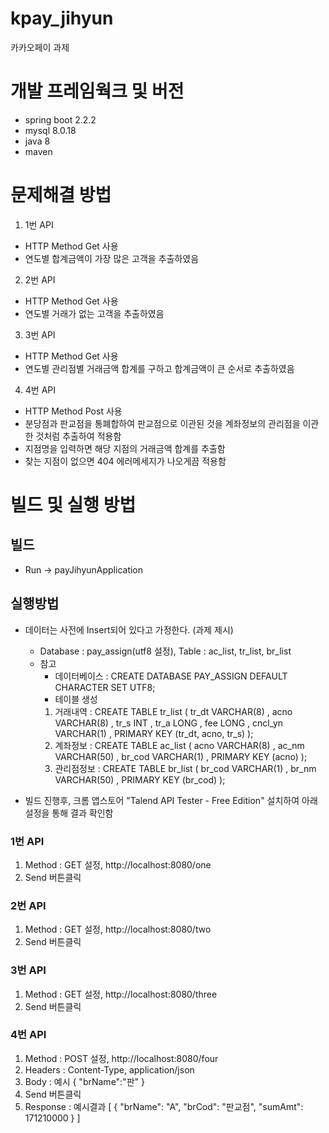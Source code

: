 # kpay_jihyun
카카오페이 과제

# 개발 프레임웍크 및 버전

- spring boot 2.2.2
- mysql 8.0.18
- java 8
- maven

# 문제해결 방법

1. 1번 API
* HTTP Method Get 사용
* 연도별 합계금액이 가장 많은 고객을 추출하였음

2. 2번 API
* HTTP Method Get 사용
* 연도별 거래가 없는 고객을 추출하였음

3. 3번 API
* HTTP Method Get 사용
* 연도별 관리점별 거래금액 합계를 구하고 합계금액이 큰 순서로 추출하였음

4. 4번 API
* HTTP Method Post 사용
* 분당점과 판교점을 통폐합하여 판교점으로 이관된 것을 계좌정보의 관리점을 이관한 것처럼 추출하여 적용함
* 지점명을 입력하면 해당 지점의 거래금액 합계를 추출함
* 찾는 지점이 없으면 404 에러메세지가 나오게끔 적용함

# 빌드 및 실행 방법

## 빌드
- Run -> payJihyunApplication

## 실행방법
* 데이터는 사전에 Insert되어 있다고 가정한다. (과제 제시)
  * Database : pay_assign(utf8 설정), Table : ac_list, tr_list, br_list
  * 참고
      * 데이터베이스 : CREATE DATABASE PAY_ASSIGN DEFAULT CHARACTER SET UTF8;
      * 테이블 생성
      1. 거래내역 : 
      CREATE TABLE tr_list
      (
          tr_dt   VARCHAR(8)
        , acno    VARCHAR(8)
        , tr_s    INT
        , tr_a    LONG
        , fee     LONG
        , cncl_yn VARCHAR(1)
        , PRIMARY KEY (tr_dt, acno, tr_s)
      );
      2. 계좌정보 : 
      CREATE TABLE ac_list
      (
          acno    VARCHAR(8)
        , ac_nm   VARCHAR(50)
        , br_cod  VARCHAR(1)
        , PRIMARY KEY (acno)
      );
      3. 관리점정보 : 
      CREATE TABLE br_list
      (
          br_cod  VARCHAR(1)
        , br_nm   VARCHAR(50)
        , PRIMARY KEY (br_cod)
      );
  
* 빌드 진행후, 크롬 앱스토어 "Talend API Tester - Free Edition" 설치하여 아래 설정을 통해 결과 확인함

### 1번 API
1. Method : GET 설정, http://localhost:8080/one
2. Send 버튼클릭

### 2번 API
1. Method : GET 설정, http://localhost:8080/two
2. Send 버튼클릭

### 3번 API
1. Method : GET 설정, http://localhost:8080/three
2. Send 버튼클릭

### 4번 API
1. Method : POST 설정, http://localhost:8080/four
2. Headers : Content-Type, application/json
3. Body : 예시
{
  "brName":"판"
}
4. Send 버튼클릭
5. Response : 예시결과
[
{
"brName": "A",
"brCod": "판교점",
"sumAmt": 171210000
}
]
